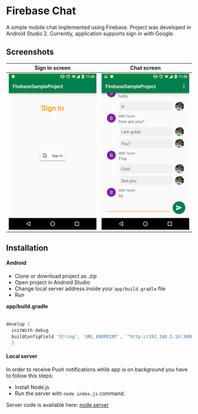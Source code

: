 # Firebase Chat

A simple mobile chat implemented using Firebase. Project was developed in Android Studio 2. Currently, application supports sign in with Google.

## Screenshots

Sign in screen             |  Chat screen
:-------------------------:|:-------------------------:
![Sign in screen](https://github.com/asiljan/FirebaseChat/blob/master/screenshots/sign_in.png?raw=true)  |  ![Chat screen](https://github.com/asiljan/FirebaseChat/blob/master/screenshots/chat.png?raw=true)

## Installation

#### Android

* Clone or download project as .zip
* Open project in Android Studio
* Change local server address inside your `app/build.gradle` file
* Run

**app/build.gradle**

```gradle

develop {
  initWith debug
  buildConfigField 'String', 'URL_ENDPOINT', '"http://192.168.5.16:3000"'
  }

```

#### Local server

In order to receive Push notifications while app is on background you have to follow this steps:

* Install Node.js
* Run the server with `node index.js` command.

Server code is available here: [node server](https://github.com/asiljan/FirebaseChat/tree/master/server)
